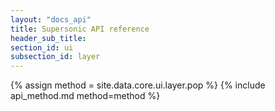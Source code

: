 ```yaml
---
layout: "docs_api"
title: Supersonic API reference
header_sub_title: 
section_id: ui
subsection_id: layer
---
```


{% assign method = site.data.core.ui.layer.pop %}
{% include api_method.md method=method %}
